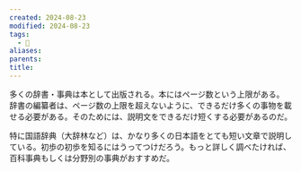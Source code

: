 ```yaml
---
created: 2024-08-23
modified: 2024-08-23
tags:
  - 💭
aliases: 
parents: 
title: 
---
```

多くの辞書・事典は本として出版される。本にはページ数という上限がある。 
辞書の編纂者は、ページ数の上限を超えないように、できるだけ多くの事物を載せる必要がある。そのためには、説明文をできるだけ短くする必要があるのだ。

特に国語辞典（大辞林など）は、かなり多くの日本語をとても短い文章で説明している。初歩の初歩を知るにはうってつけだろう。もっと詳しく調べたければ、百科事典もしくは分野別の事典がおすすめだ。